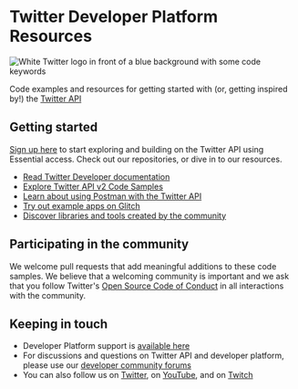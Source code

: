 # Twitter Developer Platform Resources

![White Twitter logo in front of a blue background with some code keywords](https://raw.githubusercontent.com/twitterdev/.github/main/profile/twitterdev_profile_bigger.jpeg)

Code examples and resources for getting started with (or, getting inspired by!) the [Twitter API](https://developer.twitter.com)

## Getting started

[Sign up here](https://developer.twitter.com/en/portal/petition/essential/basic-info) to start exploring and building on the Twitter API using Essential access. Check out our repositories, or dive in to our resources.

* [Read Twitter Developer documentation](https://developer.twitter.com/en/docs/twitter-api/getting-started/about-twitter-api)
* [Explore Twitter API v2 Code Samples](https://github.com/twitterdev/Twitter-API-v2-sample-code)
* [Learn about using Postman with the Twitter API](https://developer.twitter.com/en/docs/tools-and-libraries/using-postman)
* [Try out example apps on Glitch](https://glitch.com/@twitter)
* [Discover libraries and tools created by the community](https://developer.twitter.com/en/docs/twitter-api/tools-and-libraries/v2)

## Participating in the community

We welcome pull requests that add meaningful additions to these code samples. We believe that a welcoming community is important and we ask that you follow Twitter's [Open Source Code of Conduct](https://github.com/twitter/.github/blob/main/code-of-conduct.md) in all interactions with the community.

## Keeping in touch

* Developer Platform support is [available here](https://developer.twitter.com/en/support/twitter-api)
* For discussions and questions on Twitter API and developer platform, please use our [developer community forums](https://twittercommunity.com)
* You can also follow us on [Twitter](https://twitter.com/twitterdev), on [YouTube](https://www.youtube.com/twitterdev), and on [Twitch](https://www.twitch.tv/twitterdev)
